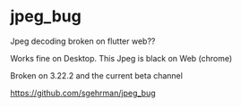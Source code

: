 # jpeg_bug

Jpeg decoding broken on flutter web??

Works fine on Desktop. This Jpeg is black on Web (chrome)

Broken on 3.22.2 and the current beta channel

https://github.com/sgehrman/jpeg_bug
